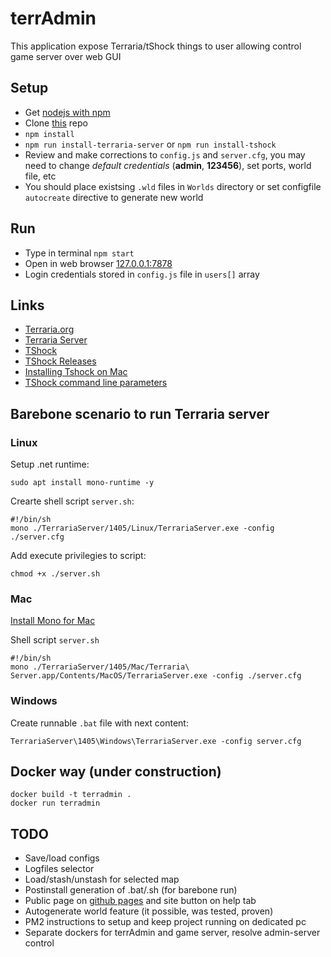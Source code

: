 # terrAdmin

This application expose Terraria/tShock things to user allowing control game server over web GUI

## Setup

- Get [nodejs with npm](https://nodejs.org/en/download/)
- Clone [this](https://github.com/alexnd/terrAdmin) repo
- `npm install`
- `npm run install-terraria-server` or `npm run install-tshock`
- Review and make corrections to `config.js` and `server.cfg`, you may need to change *default credentials* (**admin**, **123456**), set ports, world file, etc
- You should place existsing `.wld` files in `Worlds` directory or set configfile `autocreate` directive to generate new world

## Run

- Type in terminal `npm start`
- Open in web browser [127.0.0.1:7878](http://127.0.0.1:7878)
- Login credentials stored in `config.js` file in `users[]` array

## Links

- [Terraria.org](https://terraria.org)
- [Terraria Server](https://terraria.gamepedia.com/Server)
- [TShock](https://github.com/Pryaxis/TShock)
- [TShock Releases](https://github.com/Pryaxis/TShock/releases)
- [Installing Tshock on Mac](https://tshock.co/xf/index.php?threads/installing-tshock-on-mac-os-x-its-possible.2110)
- [TShock command line parameters](https://tshock.readme.io/docs/command-line-parameters)

## Barebone scenario to run Terraria server

### Linux

Setup .net runtime:
```
sudo apt install mono-runtime -y
```

Crearte shell script `server.sh`:
```
#!/bin/sh
mono ./TerrariaServer/1405/Linux/TerrariaServer.exe -config ./server.cfg
```

Add execute privilegies to script:
```
chmod +x ./server.sh
```

### Mac

[Install Mono for Mac](https://www.mono-project.com/docs/getting-started/install/mac/)

Shell script `server.sh`
```
#!/bin/sh
mono ./TerrariaServer/1405/Mac/Terraria\ Server.app/Contents/MacOS/TerrariaServer.exe -config ./server.cfg
```

### Windows

Create runnable `.bat` file with next content:

```
TerrariaServer\1405\Windows\TerrariaServer.exe -config server.cfg
```

## Docker way (under construction)

```
docker build -t terradmin .
docker run terradmin
```

## TODO

- Save/load configs
- Logfiles selector
- Load/stash/unstash for selected map
- Postinstall generation of .bat/.sh (for barebone run)
- Public page on [github pages](https://pages.github.com/) and site button on help tab
- Autogenerate world feature (it possible, was tested, proven)
- PM2 instructions to setup and keep project running on dedicated pc
- Separate dockers for terrAdmin and game server, resolve admin-server control
